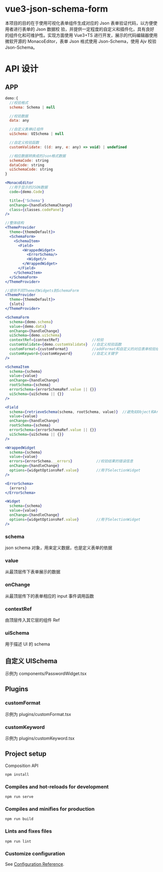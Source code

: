 <!--
 * @Author: your name
 * @Date: 2021-05-28 17:30:31
 * @LastEditTime: 2021-06-19 17:18:28
 * @LastEditors: Please set LastEditors
 * @Description: In User Settings Edit
 * @FilePath: \vue3-json-schema-form\README.md
-->

# vue3-json-schema-form

本项目的目的在于使用可视化表单组件生成对应的 Json 表单验证代码，以方便使用者进行表单的 Json 数据校 验，并提供一定程度的自定义和插件化，具有良好的组件化和可维护性。实现方面使用 Vue3+TS 进行开发，展示的代码编辑器使用微软开源的 MonacoEditor，表单 Json 格式使用 Json-Schema，使用 Ajv 校验 Json-Schema。

# API 设计

## APP

```js
demo:{
  //校验格式
  schema: Schema | null

  //校验数据
  data: any

  //自定义表单UI组件
  uiSchema: UISchema | null

  //自定义校验函数
  customValidate: ((d: any, e: any) => void) | undefined

  //相应数据转换成的Json格式数据
  schemaCode: string
  dataCode: string
  uiSchemaCode: string
}
```

```jsx
<MonacoEditor
  //用于显示的JSON数据
  code={demo.Code}

  title={'Schema'}
  onChange={handleSchemaChange}
  class={classes.codePanel}
/>

//整体结构
<ThemeProvider
  theme={themeDefault}>
  <SchemaForm>
    <SchemaItem>
      <Field>
        <WrappedWidget>
          <ErrorSchema/>
          <Widget/>
        </WrappedWidget>
      </Field>
    </SchemaItem>
  </SchemaForm>
</ThemeProvider>

//提供不同Theme的Widgets到SchemaForm
<ThemeProvider
  theme={themeDefault}>
  {slots}
</ThemeProvider>

<SchemaForm
  schema={demo.schema}
  value={demo.data}
  onChange={handleChange}
  uiSchema={demo.uiSchema}
  contextRef={contextRef}               //校验
  customValidate={demo.customValidate}  //自定义校验函数
  customFormat={customFormat}           //addFormat和自定义的对应表单校验组件
  customKeyword={customKeyword}         //自定义关键字
/>

<SchemaItem
  schema={schema}
  value={value}
  onChange={handleChange}
  rootSchema={schema}
  errorSchema={errorSchemaRef.value || {}}
  uiSchema={uiSchema || {}}
/>

<Field
  schema={retrieveSchema(schema, rootSchema, value)}  //避免如Object和Array的循环依赖
  value={value}
  onChange={handleChange}
  rootSchema={schema}
  errorSchema={errorSchemaRef.value || {}}
  uiSchema={uiSchema || {}}
/>

<WrappedWidget
  schema={schema}
  value={value}
  errors={errorSchema.__errors}           //校验结果的错误信息
  onChange={handleChange}
  options={widgetOptionsRef.value}        //用于SelectionWidget
/>

<ErrorSchema>
  {errors}
</ErrorSchema>

<Widget
  schema={schema}
  value={value}
  onChange={handleChange}
  options={widgetOptionsRef.value}        //用于SelectionWidget
/>
```

### schema

json schema 对象，用来定义数据，也是定义表单的依据

### value

从最顶层传下表单展示的数据

### onChange

从最顶层传下的表单相应的 input 事件调用函数

### contextRef

由顶层传入其它层的组件 Ref

### uiSchema

用于描述 UI 的 schema

## 自定义 UISchema

示例为 components/PasswordWidget.tsx

## Plugins

### customFormat

示例为 plugins/customFormat.tsx

### customKeyword

示例为 plugins/customKeyword.tsx

## Project setup

Composition API

```
npm install
```

### Compiles and hot-reloads for development

```
npm run serve
```

### Compiles and minifies for production

```
npm run build
```

### Lints and fixes files

```
npm run lint
```

### Customize configuration

See [Configuration Reference](https://cli.vuejs.org/config/).
